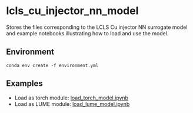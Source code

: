 # lcls_cu_injector_nn_model
Stores the files corresponding to the LCLS Cu injector NN surrogate model and example notebooks illustrating how to load and use the model.

## Environment
```shell
conda env create -f environment.yml
```

## Examples
* Load as torch module: [load_torch_model.ipynb](load_torch_model.ipynb)
* Load as LUME module: [load_lume_model.ipynb](load_torch_model.ipynb)
